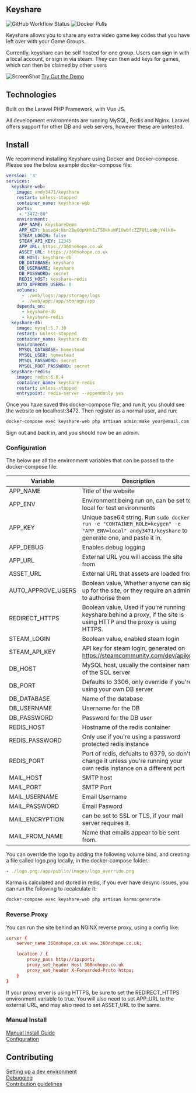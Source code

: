
## Keyshare

![GitHub Workflow Status](https://img.shields.io/github/workflow/status/andy3471/keyshare/build%20our%20image)
![Docker Pulls](https://img.shields.io/docker/pulls/andy3471/keyshare)

Keyshare allows you to share any extra video game key codes that you have left over with your Game Groups.

Currently, keyshare can be self hosted for one group. Users can sign in with a local account, or sign in via steam. They can then add keys for games, which can then be claimed by other users

![ScreenShot](https://raw.github.com/andy3471/keyshare/master/docs/img/keyshare-gamelist.jpg)
[Try Out the Demo](https://keyshare.andyh.app)

## Technologies

Built on the Laravel PHP Framework, with Vue JS.

All development environments are running MySQL, Redis and Nginx. Laravel offers support for other DB and web servers, however these are untested.

## Install

We recommend installing Keyshare using Docker and Docker-compose. Please see the below example docker-compose file:

```yml
version: '3'
services:
  keyshare-web:
    image: andy3471/keyshare
    restart: unless-stopped
    container_name: keyshare-web
    ports:
     - "3472:80"
    environment:
     APP_NAME: KeyshareDemo
     APP_KEY: base64:Hsn2BwXdpKHhEiTSDkkuWP1OwbfcZZFQlLoWbjY4lk8=
     STEAM_LOGIN: false
     STEAM_API_KEY: 12345
     APP_URL: https://360nohope.co.uk
     ASSET_URL: https://360nohope.co.uk
     DB_HOST: keyshare-db
     DB_DATABASE: keyshare
     DB_USERNAME: keyshare
     DB_PASSWORD: secret
     REDIS_HOST: keyshare-redis
    AUTO_APPROVE_USERS: 0
    volumes:
      - ./web/logs:/app/storage/logs
      - ./web/app:/app/storage/app
    depends_on:
      - keyshare-db
      - keyshare-redis
  keyshare-db:
    image: mysql:5.7.30
    restart: unless-stopped
    container_name: keyshare-db
    environment:
     MYSQL_DATABASE: homestead
     MYSQL_USER: homestead
     MYSQL_PASSWORD: secret
     MYSQL_ROOT_PASSWORD: secret
  keyshare-redis:
    image: redis:6.0.4
    container_name: keyshare-redis
    restart: unless-stopped
    entrypoint: redis-server --appendonly yes
```

Once you have saved this docker-compose file, and run it, you should see the website on localhost:3472. Then register as a normal user, and run:

```sh
docker-compose exec keyshare-web php artisan admin:make your@email.com
```

Sign out and back in, and you should now be an admin.

### Configuration

The below are all the environment variables that can be passed to the docker-compose file:

Variable | Description
------------ | -------------
APP_NAME | Title of the website
APP_ENV | Environment being run on, can be set to local for test environments
APP_KEY | Unique base64 string. Run ``` sudo docker run -e "CONTAINER_ROLE=keygen" -e "APP_ENV=local" andy3471/keyshare ``` to generate one, and paste it in.
APP_DEBUG | Enables debug logging
APP_URL | External URL you will access the site from
ASSET_URL | External URL that assets are loaded from
AUTO_APPROVE_USERS | Boolean value, Whether anyone can sign up for the site, or they require an admin to authorise them
REDIRECT_HTTPS | Boolean value, Used if you're running keyshare behind a proxy, if the site is using HTTP and the proxy is using HTTPS.
STEAM_LOGIN | Boolean value, enabled steam login
STEAM_API_KEY | API key for steam login, generated on https://steamcommunity.com/dev/apikey
DB_HOST | MySQL host, usually the container name of the SQL server
DB_PORT | Defaults to 3306, only override if you're using your own DB server
DB_DATABASE | Name of the database
DB_USERNAME | Username for the DB
DB_PASSWORD | Password for the DB user
REDIS_HOST | Hostname of the redis container
REDIS_PASSWORD | Only use if you're using a password protected redis instance
REDIS_PORT | Port of redis, defualts to 6379, so don't change it unless you're running your own redis instance on a different port
MAIL_HOST | SMTP host
MAIL_PORT | SMTP Port
MAIL_USERNAME | Email Username
MAIL_PASSWORD | Email Pasword
MAIL_ENCRYPTION | can be set to SSL or TLS, if your mail server requires it.
MAIL_FROM_NAME | Name that emails appear to be sent from.

You can override the logo by adding the following volume bind, and creating a file called logo.png locally, in the docker-compose folder.:
```yml
- ./logo.png:/app/public/images/logo_override.png
```

Karma is calculated and stored in redis, if you ever have desync issues, you can run the following to recalculate it:

```sh
docker-compose exec keyshare-web php artisan karma:generate
```

### Reverse Proxy
You can run the site behind an NGINX reverse proxy, using a config like:
```conf
server {
    server_name 360nohope.co.uk www.360nohope.co.uk;

    location / {
        proxy_pass http://ip:port;
        proxy_set_header Host 360nohope.co.uk
        proxy_set_header X-Forwarded-Proto https;
    }
}
```

If your proxy erver is using HTTPS, be sure to set the REDIRECT_HTTPS environment variable to true. You will also need to set APP_URL to the external URL, and may also need to set ASSET_URL to the same.

### Manual Install

[Manual Install Guide](docs/INSTALL.md)  
[Configuration](docs/CONFIG.md)

## Contributing

[Setting up a dev environment](docs/DEVENVIRONMENT.md)  
[Debugging](docs/DEBUG.md)  
[Contribution guidelines](docs/CONTRIBUTING.md)
